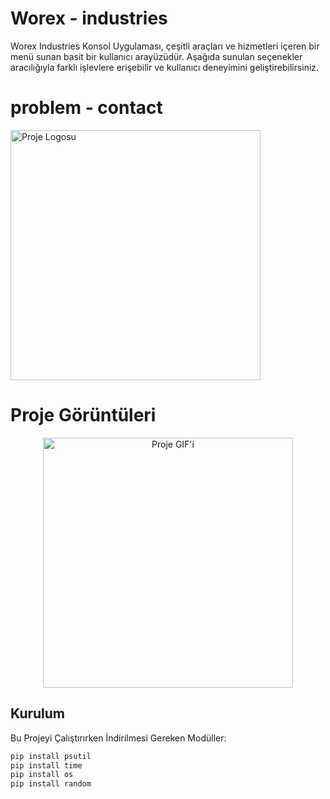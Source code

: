<!-- Başlık -->
# Worex - industries
<!-- Kısa Açıklama -->
Worex Industries Konsol Uygulaması, çeşitli araçları ve hizmetleri içeren bir menü sunan basit bir kullanıcı arayüzüdür. Aşağıda sunulan seçenekler aracılığıyla farklı işlevlere erişebilir ve kullanıcı deneyimini geliştirebilirsiniz.

# problem - contact
<p align="left">
  <img src="https://i.hizliresim.com/oizit5v.png" alt="Proje Logosu" width="400">
</p>

# Proje Görüntüleri
<p align="center">
  <img src="https://example.com/path-to-your-gif.gif" alt="Proje GIF'i" width="400">
</p>


<!-- Kurulum -->
## Kurulum

Bu Projeyi Çalıştırırken İndirilmesi Gereken Modüller:

```bash
pip install psutil
pip install time
pip install os
pip install random

